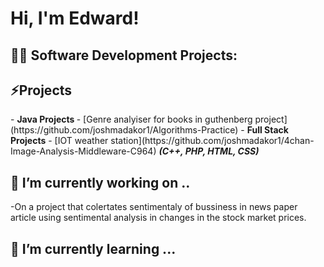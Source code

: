<h1>Hi, I'm Edward! </h1>

<h2>👨‍💻 Software Development Projects:</h2>

<h2>⚡Projects</h2>
- <b>Java Projects </b>
- [Genre analyiser for books in guthenberg project](https://github.com/joshmadakor1/Algorithms-Practice)
- <b>Full Stack Projects</b>
- [IOT weather station](https://github.com/joshmadakor1/4chan-Image-Analysis-Middleware-C964) <b><i>(C++, PHP, HTML, CSS)</b></i>


<h2>  🔭 I’m currently working on .. </h2>
-On a project that colertates sentimentaly of bussiness in news paper article using sentimental analysis in changes in the stock market prices.
<h2> 🌱 I’m currently learning ... </h2>



<!--
**joshmadakor1/joshmadakor1** is a ✨ _special_ ✨ repository because its `README.md` (this file) appears on your GitHub profile.

Here are some ideas to get you started:

- 🔭 I’m currently working on ...
- 🌱 I’m currently learning ...
- 👯 I’m looking to collaborate on ...
- 🤔 I’m looking for help with ...
- 💬 Ask me about ...
- 📫 How to reach me: ...
- 😄 Pronouns: ...
- ⚡ Fun fact: ...
-->
